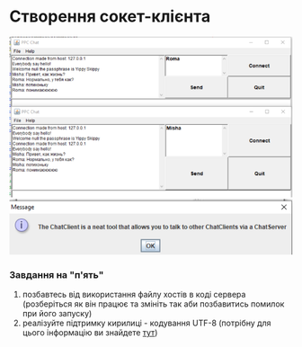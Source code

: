 # Створення сокет-клієнта
![](/img/rozgovor.png)
![](/img/rozgovor2.png)



### Завдання на "п'ять"
1. позбавтесь від використання файлу хостів в коді сервера (розберіться як він працює та змініть так аби позбавитись помилок при його запуску)
2. реалізуйте підтримку кирилиці - кодування UTF-8 (потрібну для цього інформацію ви знайдете [тут](http://tutorials.jenkov.com/java-io/inputstreamreader.html))